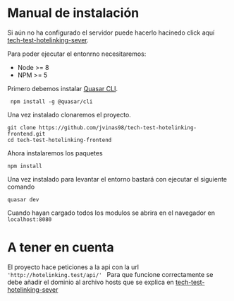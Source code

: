 # Manual de instalación

Si aún no ha configurado el servidor puede hacerlo hacinedo click aquí [tech-test-hotelinking-sever](https://github.com/jvinas98/tech-test-hotelinking-sever).

Para poder ejecutar el entonrno necesitaremos:

* Node >= 8 
* NPM >= 5 

Primero debemos instalar [Quasar CLI](https://quasar.dev/quasar-cli/installation).
```
 npm install -g @quasar/cli
```
Una vez instalado clonaremos el proyecto.
```
git clone https://github.com/jvinas98/tech-test-hotelinking-frontend.git
cd tech-test-hotelinking-frontend
```

Ahora instalaremos los paquetes

```
npm install
```

Una vez instalado para levantar el entorno bastará con ejecutar el siguiente comando

```
quasar dev
```

Cuando hayan cargado todos los modulos se abrira en el navegador en ``localhost:8080``

# A tener en cuenta
 El proyecto hace peticiones a la api con la url ``'http://hotelinking.test/api/' ``
 Para que funcione correctamente se debe añadir el dominio al archivo hosts que se explica en 
 [tech-test-hotelinking-sever](https://github.com/jvinas98/tech-test-hotelinking-sever)
